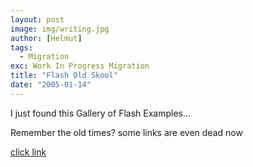 ```yaml
---
layout: post
image: img/writing.jpg
author: [Helmut]
tags:
  - Migration
exc: Work In Progress Migration
title: "Flash Old Skool"
date: "2005-01-14"
---
```


I just found this Gallery of Flash Examples...

Remember the old times? some links are even dead now

[click link](http://www.umich.edu/~lsarth/Flash_sites.html)
